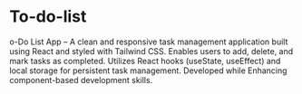 # To-do-list
o-Do List App – A clean and responsive task management application built using React and styled with Tailwind CSS. Enables users to add, delete, and mark tasks as completed. Utilizes React hooks (useState, useEffect) and local storage for persistent task management. Developed while Enhancing component-based development skills.
